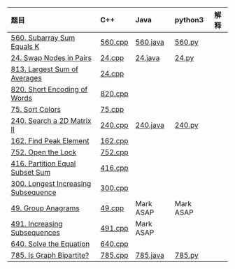 |题目|C++|Java|python3|解释|
| :---------- | :---------- | :---------- | :---------- | :----------
|[560. Subarray Sum Equals K](https://leetcode.com/problems/subarray-sum-equals-k/description/)|[560.cpp](/C++/560.cpp)|[560.java](/java/560.java)|[560.py](/py/560.py)|
|[24. Swap Nodes in Pairs](https://leetcode.com/problems/swap-nodes-in-pairs/description/)|[24.cpp](/C++/24.cpp)|[24.java](/java/24.java)|[24.py](/py/24.py)|
|[813. Largest Sum of Averages](https://leetcode.com/problems/largest-sum-of-averages/description/)|[24.cpp](/C++/813.cpp)|
|[820. Short Encoding of Words](https://leetcode.com/problems/short-encoding-of-words/description/)|[820.cpp](/C++/820.cpp)|
|[75. Sort Colors](https://leetcode.com/problems/sort-colors/description/)|[75.cpp](/C++/75.cpp)|
|[240. Search a 2D Matrix II](https://leetcode.com/problems/search-a-2d-matrix-ii/description/)|[240.cpp](/C++/240.cpp)|[240.java](/java/240.java)|[240.py](/py/240.py)|
|[162. Find Peak Element](https://leetcode.com/problems/find-peak-element/description/)|[162.cpp](/C++/162.cpp)|
|[752. Open the Lock](https://leetcode.com/problems/open-the-lock/description/)|[752.cpp](/C++/752.cpp)|
|[416. Partition Equal Subset Sum](https://leetcode.com/problems/partition-equal-subset-sum/description/)|[416.cpp](/C++/416.cpp)|
|[300. Longest Increasing Subsequence](https://leetcode.com/problems/longest-increasing-subsequence/description/)|[300.cpp](/C++/300.cpp)|
|[49. Group Anagrams](https://leetcode.com/problems/group-anagrams/description/)|[49.cpp](/C++/49.cpp)|Mark ASAP|Mark ASAP|
|[491. Increasing Subsequences](https://leetcode.com/problems/increasing-subsequences/description/)|[491.cpp](/C++491.cpp)|Mark ASAP|
|[640. Solve the Equation](https://leetcode.com/problems/solve-the-equation/description/)|[640.cpp](/C++/640.cpp)|
|[785. Is Graph Bipartite?](https://leetcode.com/problems/is-graph-bipartite/description/)|[785.cpp](/C++/785.cpp)|[785.java](/Java/785.java)|[785.py](/785.py)|